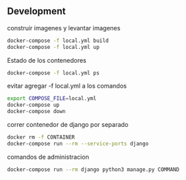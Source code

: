 

## Development

construir imagenes y levantar imagenes
```bash
docker-compose -f local.yml build
docker-compose -f local.yml up
```

Estado de los contenedores
```bash
docker-compose -f local.yml ps
```

evitar agregar -f local.yml a los comandos
```bash
export COMPOSE_FILE=local.yml
docker-compose up
docker-compose down
```

correr contenedor de django por separado
```bash
docker rm -f CONTAINER
docker-compose run --rm --service-ports django

```

comandos de administracion
```bash
docker-compose run --rm django python3 manage.py COMMAND
```

